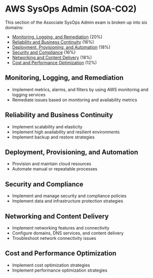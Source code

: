 # AWS SysOps Admin (SOA-CO2)
This section of the Associate SysOps Admin exam is broken up into six domains:
- [Monitoring, Logging, and Remediation](https://github.com/nicoxmcd/AWS/blob/main/Paths/AWSSysOpsAdmin/Monitoring.md) (20%)
- [Reliability and Business Continuity](https://github.com/nicoxmcd/AWS/blob/main/Paths/AWSSysOpsAdmin/Reliability.md) (16%)
- [Deployment, Provisioning, and Automation](https://github.com/nicoxmcd/AWS/blob/main/Paths/AWSSysOpsAdmin/Deployment.md) (18%)
- [Security and Compliance](https://github.com/nicoxmcd/AWS/blob/main/Paths/AWSSysOpsAdmin/Security.md) (16%)
- [Networking and Content Delivery](https://github.com/nicoxmcd/AWS/blob/main/Paths/AWSSysOpsAdmin/Networking.md) (18%)
- [Cost and Performance Optimization](https://github.com/nicoxmcd/AWS/blob/main/Paths/AWSSysOpsAdmin/Performance.md) (12%)

## Monitoring, Logging, and Remediation
- Implement metrics, alarms, and filters by using AWS monitoring and logging services
- Remediate issues based on monitoring and availability metrics

## Reliability and Business Continuity
- Implement scalability and elasticity
- Implement high availability and resilient environments
- Implement backup and restore strategies

## Deployment, Provisioning, and Automation
- Provision and maintain cloud resources
- Automate manual or repeatable processes

## Security and Compliance
- Implement and manage security and compliance policies
- Implement data and infrastructure protection strategies

## Networking and Content Delivery
- Implement networking features and connectivity
- Configure domains, DNS services, and content delivery
- Troubleshoot network connectivity issues

## Cost and Performance Optimization
- Implement cost optimization strategies
- Implement performance optimization strategies
